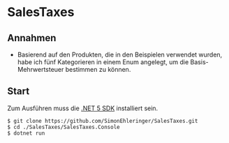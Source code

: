 # SalesTaxes

## Annahmen

- Basierend auf den Produkten, die in den Beispielen verwendet wurden, habe ich fünf Kategorieren in einem Enum angelegt, um die Basis-Mehrwertsteuer bestimmen zu können.

## Start

Zum Ausführen muss die [.NET 5 SDK](https://dotnet.microsoft.com/download/dotnet/5.0) installiert sein.

```
$ git clone https://github.com/SimonEhleringer/SalesTaxes.git
$ cd ./SalesTaxes/SalesTaxes.Console
$ dotnet run
```
